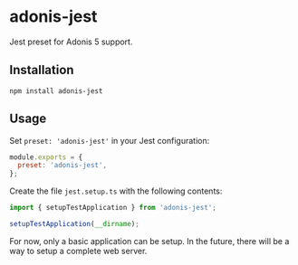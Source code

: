 # adonis-jest

Jest preset for Adonis 5 support.

## Installation

```console
npm install adonis-jest
```

## Usage

Set `preset: 'adonis-jest'` in your Jest configuration:

```js
module.exports = {
  preset: 'adonis-jest',
};
```

Create the file `jest.setup.ts` with the following contents:

```ts
import { setupTestApplication } from 'adonis-jest';

setupTestApplication(__dirname);
```

For now, only a basic application can be setup. In the future, there will be
a way to setup a complete web server.

